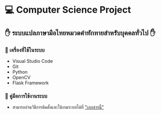 # :computer: Computer Science Project
## :raised_hand: ระบบแปลภาษามือไทยหมวดคำทักทายสำหรับบุคคลทั่วไป :raised_hand:

### :wrench: เครื่องที่ใช้ในระบบ
  * Visual Studio Code
  * Git
  * Python
  * OpenCV
  * Flask Framework
  
### :book: คู่มือการใช้งานระบบ
  * สามารถอ่านวิธีการติดตั้งและใช้งานระบบได้ที่ ["เอกสารนี้"](https://drive.google.com/file/d/1KDmnhBENHzcy1ZSi3tu0u9Me35hDD0iH/view?usp=sharing) 
